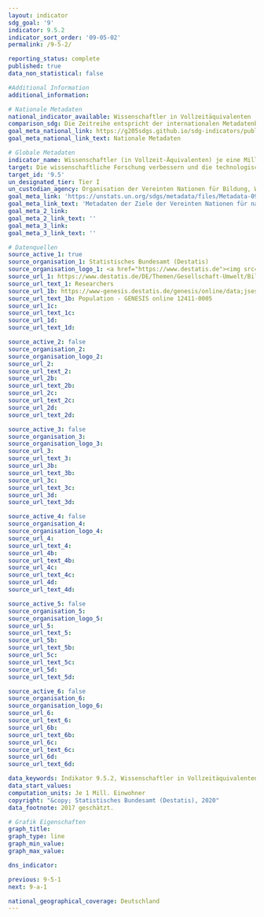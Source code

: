 ```yaml
---
layout: indicator
sdg_goal: '9'
indicator: 9.5.2
indicator_sort_order: '09-05-02'
permalink: /9-5-2/

reporting_status: complete
published: true
data_non_statistical: false

#Additional Information
additional_information: 

# Nationale Metadaten
national_indicator_available: Wissenschaftler in Vollzeitäquivalenten
comparison_sdg: Die Zeitreihe entspricht der internationalen Metadatenbeschreibung
goal_meta_national_link: https://g205sdgs.github.io/sdg-indicators/public/MetaDe/9.5.2.pdf
goal_meta_national_link_text: Nationale Metadaten

# Globale Metadaten
indicator_name: Wissenschaftler (in Vollzeit-Äquivalenten) je eine Million Einwohner
target: Die wissenschaftliche Forschung verbessern und die technologischen Kapazitäten der Industriesektoren in allen Ländern und insbesondere in den Entwicklungsländern ausbauen und zu diesem Zweck bis 2030 unter anderem Innovationen fördern und die Anzahl der im Bereich Forschung und Entwicklung tätigen Personen je 1 Million Menschen sowie die öffentlichen und privaten Ausgaben für Forschung und Entwicklung beträchtlich erhöhen
target_id: '9.5'
un_designated_tier: Tier I
un_custodian_agency: Organisation der Vereinten Nationen für Bildung, Wissenschaft und Kultur (UNESCO)
goal_meta_link: 'https://unstats.un.org/sdgs/metadata/files/Metadata-09-05-02.pdf'
goal_meta_link_text: 'Metadaten der Ziele der Vereinten Nationen für nachhaltige Entwicklung'
goal_meta_2_link: 
goal_meta_2_link_text: ''
goal_meta_3_link: 
goal_meta_3_link_text: ''

# Datenquellen
source_active_1: true
source_organisation_1: Statistisches Bundesamt (Destatis)
source_organisation_logo_1: <a href="https://www.destatis.de"><img src="https://g205sdgs.github.io/sdg-indicators/public/logos/destatis.png" alt="Logo destatis" /></a>
source_url_1: https://www.destatis.de/DE/Themen/Gesellschaft-Umwelt/Bildung-Forschung-Kultur/Forschung-Entwicklung/_inhalt.html
source_url_text_1: Researchers
source_url_1b: https://www-genesis.destatis.de/genesis/online/data;jsessionid=C9640DAF86D6F6345384F4FA568F4178.tomcat_GO_2_1?operation=abruftabelleAbrufen&selectionname=12411-0005&levelindex=1&levelid=1527059734670&index=30
source_url_text_1b: Population - GENESIS online 12411-0005
source_url_1c: 
source_url_text_1c: 
source_url_1d: 
source_url_text_1d: 

source_active_2: false
source_organisation_2: 
source_organisation_logo_2: 
source_url_2: 
source_url_text_2: 
source_url_2b: 
source_url_text_2b: 
source_url_2c: 
source_url_text_2c: 
source_url_2d: 
source_url_text_2d: 

source_active_3: false
source_organisation_3: 
source_organisation_logo_3: 
source_url_3: 
source_url_text_3: 
source_url_3b: 
source_url_text_3b: 
source_url_3c: 
source_url_text_3c: 
source_url_3d: 
source_url_text_3d: 

source_active_4: false
source_organisation_4: 
source_organisation_logo_4: 
source_url_4: 
source_url_text_4: 
source_url_4b: 
source_url_text_4b: 
source_url_4c: 
source_url_text_4c: 
source_url_4d: 
source_url_text_4d: 

source_active_5: false
source_organisation_5: 
source_organisation_logo_5: 
source_url_5: 
source_url_text_5: 
source_url_5b: 
source_url_text_5b: 
source_url_5c: 
source_url_text_5c: 
source_url_5d: 
source_url_text_5d: 

source_active_6: false
source_organisation_6: 
source_organisation_logo_6: 
source_url_6: 
source_url_text_6: 
source_url_6b: 
source_url_text_6b: 
source_url_6c: 
source_url_text_6c: 
source_url_6d: 
source_url_text_6d: 

data_keywords: Indikator 9.5.2, Wissenschaftler in Vollzeitäquivalenten, Organisation der Vereinten Nationen für Bildung, Wissenschaft und Kultur (UNESCO)
data_start_values:
computation_units: Je 1 Mill. Einwohner
copyright: "&copy; Statistisches Bundesamt (Destatis), 2020"
data_footnote: 2017 geschätzt.

# Grafik Eigenschaften
graph_title: 
graph_type: line
graph_min_value: 
graph_max_value: 

dns_indicator: 

previous: 9-5-1
next: 9-a-1

national_geographical_coverage: Deutschland
---
```


